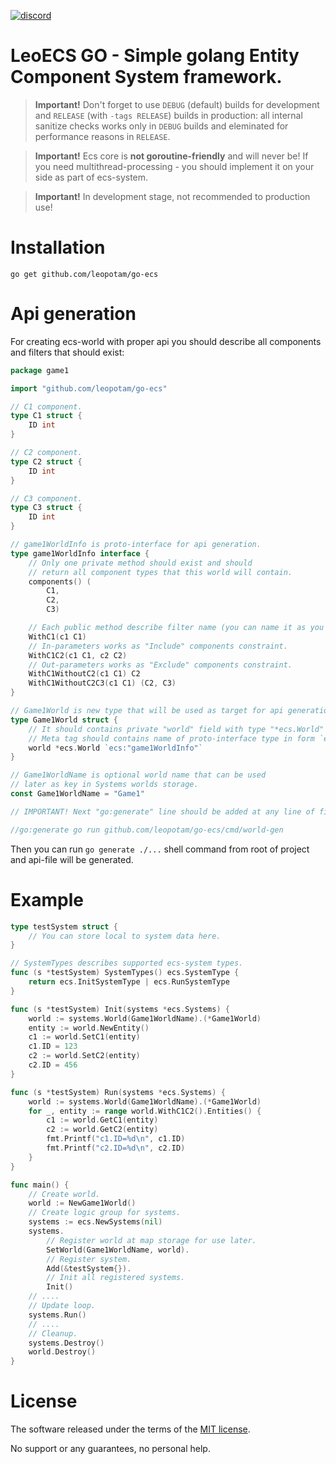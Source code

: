[![discord](https://img.shields.io/discord/404358247621853185.svg?label=enter%20to%20discord%20server&style=for-the-badge&logo=discord)](https://discord.gg/5GZVde6)

# LeoECS GO - Simple golang Entity Component System framework.

> **Important!** Don't forget to use `DEBUG` (default) builds for development and `RELEASE` (with `-tags RELEASE`) builds in production: all internal sanitize checks works only in `DEBUG` builds and eleminated for performance reasons in `RELEASE`.

> **Important!** Ecs core is **not goroutine-friendly** and will never be! If you need multithread-processing - you should implement it on your side as part of ecs-system.

> **Important!** In development stage, not recommended to production use!

# Installation

`go get github.com/leopotam/go-ecs`

# Api generation
For creating ecs-world with proper api you should describe all components and filters that should exist:
```go
package game1

import "github.com/leopotam/go-ecs"

// C1 component.
type C1 struct {
	ID int
}

// C2 component.
type C2 struct {
	ID int
}

// C3 component.
type C3 struct {
	ID int
}

// game1WorldInfo is proto-interface for api generation.
type game1WorldInfo interface {
	// Only one private method should exist and should
	// return all component types that this world will contain.
	components() (
		C1,
		C2,
		C3)

	// Each public method describe filter name (you can name it as you want).
	WithC1(c1 C1)
	// In-parameters works as "Include" components constraint.
	WithC1C2(c1 C1, c2 C2)
	// Out-parameters works as "Exclude" components constraint.
	WithC1WithoutC2(c1 C1) C2
	WithC1WithoutC2C3(c1 C1) (C2, C3)
}

// Game1World is new type that will be used as target for api generation.
type Game1World struct {
    // It should contains private "world" field with type "*ecs.World" - its important!
    // Meta tag should contains name of proto-interface type in form `ecs:"ProtoInterfaceTypeName"`
	world *ecs.World `ecs:"game1WorldInfo"`
}

// Game1WorldName is optional world name that can be used
// later as key in Systems worlds storage.
const Game1WorldName = "Game1"

// IMPORTANT! Next "go:generate" line should be added at any line of file where world type + world proto-interface placed.

//go:generate go run github.com/leopotam/go-ecs/cmd/world-gen
```
Then you can run `go generate ./...` shell command from root of project and api-file will be generated.

# Example

```go
type testSystem struct {
	// You can store local to system data here.
}

// SystemTypes describes supported ecs-system types.
func (s *testSystem) SystemTypes() ecs.SystemType {
	return ecs.InitSystemType | ecs.RunSystemType
}

func (s *testSystem) Init(systems *ecs.Systems) {
	world := systems.World(Game1WorldName).(*Game1World)
	entity := world.NewEntity()
	c1 := world.SetC1(entity)
	c1.ID = 123
	c2 := world.SetC2(entity)
	c2.ID = 456
}

func (s *testSystem) Run(systems *ecs.Systems) {
	world := systems.World(Game1WorldName).(*Game1World)
	for _, entity := range world.WithC1C2().Entities() {
		c1 := world.GetC1(entity)
		c2 := world.GetC2(entity)
		fmt.Printf("c1.ID=%d\n", c1.ID)
		fmt.Printf("c2.ID=%d\n", c2.ID)
	}
}

func main() {
	// Create world.
	world := NewGame1World()
	// Create logic group for systems.
	systems := ecs.NewSystems(nil)
	systems.
		// Register world at map storage for use later.
		SetWorld(Game1WorldName, world).
		// Register system.
		Add(&testSystem{}).
		// Init all registered systems.
		Init()
	// ....
	// Update loop.
	systems.Run()
	// ....
	// Cleanup.
	systems.Destroy()
	world.Destroy()
}
```

# License
The software released under the terms of the [MIT license](./LICENSE.md).

No support or any guarantees, no personal help. 